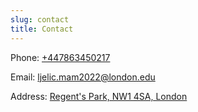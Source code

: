 ```yaml
---
slug: contact
title: Contact
---
```




Phone: [+447863450217](tel:+447863450217)

Email: [ljelic.mam2022@london.edu](mailto:ljelic.mam2022@london.edu)

Address: [Regent's Park, NW1 4SA, London](https://goo.gl/maps/Kg6hNnabkLSe4Stk9)